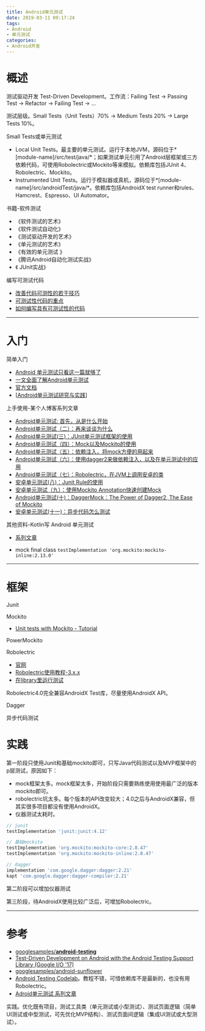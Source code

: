 ```yaml
---
title: Android单元测试
date: 2019-03-11 09:17:24
tags:
- Android
- 单元测试
categories:
- Android开发
---
```


# 概述

测试驱动开发 Test-Driven Development。工作流：Failing Test -> Passing Test -> Refactor -> Failing Test -> ... 

测试层级。Small Tests（Unit Tests）70% -> Medium Tests 20% -> Large Tests 10%。

Small Tests或单元测试

- Local Unit Tests。最主要的单元测试。运行于本地JVM，源码位于*[module-name]/src/test/java/*；如果测试单元引用了Android层框架或三方依赖代码，可使用Robolectric或Mockito等来模拟。依赖库包括JUnit 4、Robolectric、Mockito。
- Instrumented Unit Tests。运行于模拟器或真机，源码位于*[module-name]/src/androidTest/java/*。依赖库包括AndroidX test runner和rules、Hamcrest、Espresso、UI Automator。



书籍-软件测试

- 《软件测试的艺术》
- 《软件测试自动化》
- 《测试驱动开发的艺术》
- 《单元测试的艺术》
- 《有效的单元测试 》
- 《腾讯Android自动化测试实战》
- 《 JUnit实战》

编写可测试代码

- [改善代码可测性的若干技巧](http://www.importnew.com/27767.html)
- [可测试性代码的重点](http://www.ituring.com.cn/book/miniarticle/133207)
- [如何编写具有可测试性的代码](https://www.cnblogs.com/wenpeng/p/8266472.html)

---

# 入门

简单入门

- [Android 单元测试只看这一篇就够了](https://juejin.im/post/5b57e3fbf265da0f47352618#heading-17)
- [一文全面了解Android单元测试](https://juejin.im/post/5b43817ce51d45198e720f40)
- [官方文档](https://developer.android.com/training/testing)
- [[Android单元测试研究与实践](https://tech.meituan.com/2015/12/24/android-unit-test.html)]



上手使用-某个人博客系列文章

- [Android单元测试: 首先，从是什么开始](http://chriszou.com/2016/04/13/android-unit-testing-start-from-what.html)
- [Android单元测试（二）：再来谈谈为什么](http://chriszou.com/2016/04/16/android-unit-testing-about-why.html)
- [Android单元测试(三)：JUnit单元测试框架的使用](http://chriszou.com/2016/04/18/android-unit-testing-junit.html)
- [Android单元测试（四）：Mock以及Mockito的使用](http://chriszou.com/2016/04/29/android-unit-testing-mockito.html)
- [Android单元测试（五）：依赖注入，将mock方便的用起来](http://chriszou.com/2016/05/06/android-unit-testing-di.html)
- [Android单元测试（六）：使用dagger2来做依赖注入，以及在单元测试中的应用](http://chriszou.com/2016/05/10/android-unit-testing-di-dagger.html)
- [Android单元测试（七）：Robolectric，在JVM上调用安卓的类](http://chriszou.com/2016/06/05/robolectric-android-on-jvm.html)
- [安卓单元测试(八)：Junit Rule的使用](http://chriszou.com/2016/07/09/junit-rule.html)
- [安卓单元测试（九）：使用Mockito Annotation快速创建Mock](http://chriszou.com/2016/07/16/mockito-annotation.html)
- [Android单元测试(十)：DaggerMock：The Power of Dagger2, The Ease of Mockito](http://chriszou.com/2016/07/24/android-unit-testing-daggermock.html)
- [安卓单元测试(十一)：异步代码怎么测试](http://chriszou.com/2016/08/06/android-unit-testing-async.html)



其他资料-Kotlin写 Android 单元测试

- [系列文章](https://www.jianshu.com/p/fdf53b8bc6ed)

- mock final class `testImplementation 'org.mockito:mockito-inline:2.13.0'`

---

# 框架

Junit

Mockito

- [Unit tests with Mockito - Tutorial](https://www.vogella.com/tutorials/Mockito/article.html)

PowerMockito

Robolectric

- [官网](http://robolectric.org/)
- [Robolectric使用教程-3.x.x](http://blog.hanschen.site/2016/12/10/robolectric.html)
- [在library里运行测试](https://github.com/robolectric/deckard/issues/70)

Robolectric4.0完全兼容AndroidX Test库，尽量使用AndroidX API。

Dagger

异步代码测试



# 实践

第一阶段只使用Junit和基础mockito即可，只写Java代码测试以及MVP框架中的p层测试，原因如下：

- mock框架太多。mock框架太多，开始阶段只需要熟练使用使用最广泛的版本mockito即可。
- robolectric坑太多。每个版本的API改变较大；4.0之后与AndroidX兼容，但其实很多项目都没有使用AndroidX。
- 仪器测试太耗时。

```groovy
// junit
testImplementation 'junit:junit:4.12'

// 基础mockito
testImplementation 'org.mockito:mockito-core:2.8.47'
testImplementation 'org.mockito:mockito-inline:2.8.47'

// dagger
implementation 'com.google.dagger:dagger:2.21'
kapt 'com.google.dagger:dagger-compiler:2.21'
```



第二阶段可以增加仪器测试

第三阶段，待AndroidX使用比较广泛后，可增加Robolectric。

---

# 参考

- [googlesamples/**android-testing**](https://github.com/googlesamples/android-testing)
- [Test-Driven Development on Android with the Android Testing Support Library (Google I/O '17)](https://www.youtube.com/watch?v=pK7W5npkhho&start=111)
- [googlesamples/android-sunflower](https://github.com/googlesamples/android-sunflower)
- [Android Testing Codelab](https://codelabs.developers.google.com/codelabs/android-testing/index.html#0)。教程不错，可惜依赖库不是最新的，也没有用Robolectric。
- [Adroid单元测试 系列文章](http://chriszou.com/2016/04/16/android-unit-testing-about-why.html)



实践。优化既有项目，测试工具类（单元测试或小型测试）、测试页面逻辑（简单UI测试或中型测试，可先优化MVP结构）、测试页面间逻辑（集成UI测试或大型测试）。